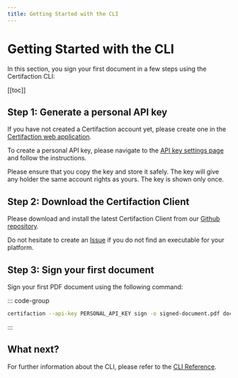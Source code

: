 ```yaml
---
title: Getting Started with the CLI
---
```


# Getting Started with the CLI

In this section, you sign your first document in a few steps using the Certifaction CLI:

[[toc]]

## Step 1: Generate a personal API key

If you have not created a Certifaction account yet, please create one in the
[Certifaction web application](https://app.certifaction.io).

To create a personal API key, please navigate
to the [API key settings page](https://app.certifaction.io/settings/api-keys)
and follow the instructions.

Please ensure that you copy the key and
store it safely. The key will give any holder the same account rights
as yours. The key is shown only once.

## Step 2: Download the Certifaction Client

Please download and install the latest Certifaction Client from our [Github repository](https://github.com/certifaction/cli/releases/latest).

Do not hesitate to create an [Issue](https://github.com/certifaction/cli/issues) if you do
not find an executable for your platform.

## Step 3: Sign your first document

Sign your first PDF document using the following command:

::: code-group

```bash
certifaction --api-key PERSONAL_API_KEY sign -o signed-document.pdf document.pdf

```

:::

## What next?

For further information about the CLI, please refer to the [CLI Reference](/references/cli).
